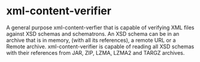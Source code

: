 # xml-content-verifier
A general purpose xml-content-verfier that is capable of verifying XML files against         XSD schemas and schematrons.         An XSD schema can be in an archive that is in memory, (with all its references), a remote URL         or a Remote archive. xml-content-verifier is capable of reading all XSD schemas with their references         from JAR, ZIP, LZMA, LZMA2 and TARGZ archives.
